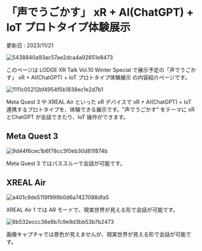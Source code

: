 # 「声でうごかす」 xR + AI(ChatGPT) + IoT プロトタイプ体験展示

更新日 : 2023/11/21

![5438840a93ac57ae2dca4a92651e8473](https://i.gyazo.com/5438840a93ac57ae2dca4a92651e8473.jpg)

このページは LODGE XR Talk Vol.10 Winter Special で展示予定の「声でうごかす」 xR + AI(ChatGPT) + IoT プロトタイプ体験展示 の内容紹介ページです。

![1111c05212bf4954f5b1838ec1e2d7b1](https://i.gyazo.com/1111c05212bf4954f5b1838ec1e2d7b1.png)

Meta Quest 3 や XREAL Air といった xR デバイスで xR + AI(ChatGPT) + IoT 連携するプロトタイプを、体験できる展示です。"声でうごかす" をテーマに xR とChatGPT が会話できたり、IoT 操作ができます。

## Meta Quest 3

![9d44f6cec1b6f78cc3f0eb30d81f874b](https://i.gyazo.com/9d44f6cec1b6f78cc3f0eb30d81f874b.jpg)

Meta Quest 3 ではパススルーで会話が可能です。

## XREAL Air

![a401c9de5119f999b0d6a7427088dfa5](https://i.gyazo.com/a401c9de5119f999b0d6a7427088dfa5.jpg)

XREAL Air 1 では AR モードで、現実世界が見える形で会話が可能です。

![6b532eccc38e9b7c9e9d3bb53b7b2473](https://i.gyazo.com/6b532eccc38e9b7c9e9d3bb53b7b2473.jpg)

画像キャプチャでは景色が見えませんが、現実世界が見える形で会話が可能です。